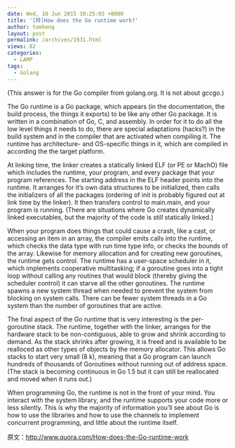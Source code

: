 ```yaml
---
date: Wed, 10 Jun 2015 10:25:02 +0000
title: '[转]How does the Go runtime work?'
author: tomheng
layout: post
permalink: /archives/1931.html
views: 82
categories:
  - LAMP
tags:
  - Golang
---
```

(This answer is for the Go compiler from golang.org. It is not about gccgo.)

The Go runtime is a Go package, which appears (in the documentation, the build process, the things it exports) to be like any other Go package. It is written in a combination of Go, C, and assembly. In order for it to do all the low level things it needs to do, there are special adaptations (hacks?) in the build system and in the compiler that are activated when compiling it. The runtime has architecture- and OS-specific things in it, which are compiled in according the the target platform.

At linking time, the linker creates a statically linked ELF (or PE or MachO) file which includes the runtime, your program, and every package that your program references. The starting address in the ELF header points into the runtime. It arranges for it&#8217;s own data structures to be initialized, then calls the initializers of all the packages (ordering of init is probably figured out at link time by the linker). It then transfers control to main.main, and your program is running. (There are situations where Go creates dynamically linked executables, but the majority of the code is still statically linked.)

When your program does things that could cause a crash, like a cast, or accessing an item in an array, the compiler emits calls into the runtime, which checks the data type with run time type info, or checks the bounds of the array. Likewise for memory allocation and for creating new goroutines, the runtime gets control. The runtime has a user-space scheduler in it, which implements cooperative multitasking; if a goroutine goes into a tight loop without calling any routines that would block (thereby giving the scheduler control) it can starve all the other goroutines. The runtime spawns a new system thread when needed to prevent the system from blocking on system calls. There can be fewer system threads in a Go system than the number of goroutines that are active.

The final aspect of the Go runtime that is very interesting is the per-goroutine stack. The runtime, together with the linker, arranges for the hardware stack to be non-contiguous, able to grow and shrink according to demand. As the stack shrinks after growing, it is freed and is available to be realloced as other types of objects by the memory allocator. This allows Go stacks to start very small (8 k), meaning that a Go program can launch hundreds of thousands of Goroutines without running out of address space. (The stack is becoming continuous in Go 1.5 but it can still be reallocated and moved when it runs out.)

When programming Go, the runtime is not in the front of your mind. You interact with the system library, and the runtime supports your code more or less silently. This is why the majority of information you&#8217;ll see about Go is how to use the libraries and how to use the channels to implement concurrent programming, and little about the runtime itself.

原文：http://www.quora.com/How-does-the-Go-runtime-work
